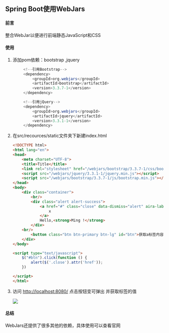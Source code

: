 ## Spring Boot使用WebJars

#### 前言

整合WebJar以便进行前端静态JavaScript和CSS

#### 使用

1. 添加pom依赖：bootstrap ,jquery

```java
        <!--引用Bootstrap-->
        <dependency>
            <groupId>org.webjars</groupId>
            <artifactId>bootstrap</artifactId>
            <version>3.3.7-1</version>
        </dependency>

        <!--引用jQuery-->
        <dependency>
            <groupId>org.webjars</groupId>
            <artifactId>jquery</artifactId>
            <version>3.3.1-1</version>
        </dependency>
```

2. 在src/recources/static文件夹下新建index.html

   ```html
   <!DOCTYPE html>
   <html lang="en">
   <head>
       <meta charset="UTF-8">
       <title>Title</title>
       <link rel="stylesheet" href="/webjars/bootstrap/3.3.7-1/css/bootstrap.min.css">
       <script src="/webjars/jquery/3.3.1-1/jquery.min.js"></script>
       <script src="/webjars/bootstrap/3.3.7-1/js/bootstrap.min.js"></script>
   </head>
   <body>
       <div class="container">
           <br/>
           <div class="alert alert-success">
               <a href="#" class="close" data-dismiss="alert" aira-label="close">
                   x
               </a>
               Hello,<strong>Ming !</strong>
           </div>
       <br/>
           <button class="btn btn-primary btn-lg" id="btn">获取a标签内容</button>
       </div>
   </body>
   
   <script type="text/javascript">
       $("#btn").click(function () {
           alert($('.close').attr('href'));
       })
   
   </script>
   </html>
   ```

   

3. 访问 <http://localhost:8080/> 点击按钮变可弹出 并获取<a>标签的值

   ![](https://img04.sogoucdn.com/app/a/100520146/a8d42d04aff8971f30efa37003de0adf)



#### 总结

WebJars还提供了很多其他的依赖，具体使用可以查看官网

[WebJar]: https://www.webjars.org/	"WebJars"

